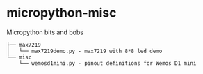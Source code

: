 # micropython-misc
Micropython bits and bobs

```
├── max7219 
│   └── max7219demo.py - max7219 with 8*8 led demo
└── misc
    └── wemosd1mini.py - pinout definitions for Wemos D1 mini
```    
